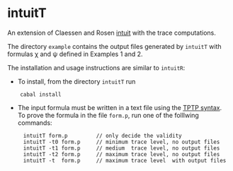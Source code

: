 intuitT
=======

An extension of  Claessen and Rosen 
[intuit](https://github.com/koengit/intuit)
with the trace computations.

The directory `example` contains the output files generated by
`intuitT` with formulas &chi; and &psi; defined in Examples 1 and 2.


The installation and usage instructions are similar to `intuitR`:

- To install, from the directory  `intuitT` run

```console
    cabal install
```

- The input formula must be written in a text file using the
   [TPTP syntax](http://tptp.cs.miami.edu/TPTP/QuickGuide/Problems.html).
  To prove the formula in the file `form.p`, run one of the folllwing commands:

```console
     intuitT form.p         // only decide the validity 
     intuitT -t0 form.p     // minimum trace level, no output files 
     intuitT -t1 form.p     // medium  trace level, no output files 
     intuitT -t2 form.p     // maximum trace level, no output files 
     intuitT -t  form.p     // maximum trace level  with output files 
```

